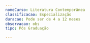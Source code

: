 ```yaml
---
nomeCurso: Literatura Contemporânea
classificacao: Especialização
duracao: Pode ser de 4 a 12 meses
observacao: obs
tipo: Pós Graduação

---
```


